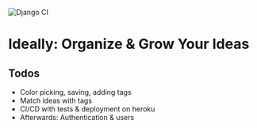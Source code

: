 ![Django CI](https://github.com/stefanbschneider/ideally/workflows/Django%20CI/badge.svg)

# Ideally: Organize & Grow Your Ideas

## Todos

* Color picking, saving, adding tags
* Match ideas with tags
* CI/CD with tests & deployment on heroku
* Afterwards: Authentication & users
